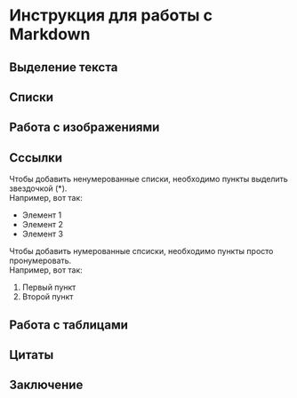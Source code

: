# Инструкция для работы с Markdown  

## Выделение текста  

## Списки

## Работа с изображениями

## Сссылки 

Чтобы добавить ненумерованные списки, необходимо пункты выделить звездочкой (*).  
Например, вот так:
* Элемент 1
* Элемент 2
* Элемент 3

Чтобы добавить нумерованные спсиски, необходимо пункты просто пронумеровать.  
Например, вот так:  
1. Первый пункт
2. Второй пункт  

## Работа с таблицами

## Цитаты 

## Заключение